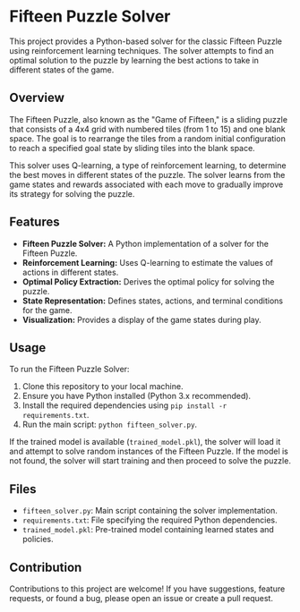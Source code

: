 # Fifteen Puzzle Solver

This project provides a Python-based solver for the classic Fifteen Puzzle using reinforcement learning techniques. The solver attempts to find an optimal solution to the puzzle by learning the best actions to take in different states of the game.

## Overview

The Fifteen Puzzle, also known as the "Game of Fifteen," is a sliding puzzle that consists of a 4x4 grid with numbered tiles (from 1 to 15) and one blank space. 
The goal is to rearrange the tiles from a random initial configuration to reach a specified goal state by sliding tiles into the blank space.

This solver uses Q-learning, a type of reinforcement learning, to determine the best moves in different states of the puzzle. The solver learns from the game states and rewards associated with each move to gradually improve its strategy for solving the puzzle.

## Features

- **Fifteen Puzzle Solver:** A Python implementation of a solver for the Fifteen Puzzle.
- **Reinforcement Learning:** Uses Q-learning to estimate the values of actions in different states.
- **Optimal Policy Extraction:** Derives the optimal policy for solving the puzzle.
- **State Representation:** Defines states, actions, and terminal conditions for the game.
- **Visualization:** Provides a display of the game states during play.

## Usage

To run the Fifteen Puzzle Solver:

1. Clone this repository to your local machine.
2. Ensure you have Python installed (Python 3.x recommended).
3. Install the required dependencies using `pip install -r requirements.txt`.
4. Run the main script: `python fifteen_solver.py`.

If the trained model is available (`trained_model.pkl`), the solver will load it and attempt to solve random instances of the Fifteen Puzzle. If the model is not found, the solver will start training and then proceed to solve the puzzle.

## Files

- `fifteen_solver.py`: Main script containing the solver implementation.
- `requirements.txt`: File specifying the required Python dependencies.
- `trained_model.pkl`: Pre-trained model containing learned states and policies.

## Contribution

Contributions to this project are welcome! If you have suggestions, feature requests, or found a bug, please open an issue or create a pull request.
